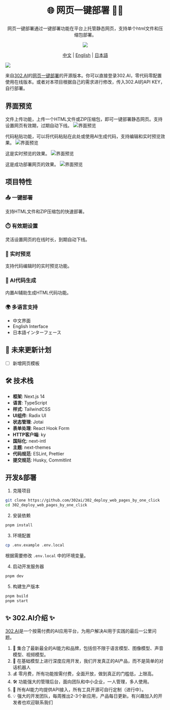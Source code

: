 # <p align="center"> 🌐 网页一键部署 🚀✨</p>

<p align="center">网页一键部署通过一键部署功能在平台上托管静态网页，支持单个html文件和压缩包部署。</p>

<p align="center"><a href="https://302.ai/product/detail/65" target="blank"><img src="https://file.302.ai/gpt/imgs/github/20250102/72a57c4263944b73bf521830878ae39a.png" /></a></p >

<p align="center"><a href="README_zh.md">中文</a> | <a href="README.md">English</a> | <a href="README_ja.md">日本語</a></p>

![](docs/302_webserve.png)

来自[302.AI](https://302.ai)的[网页一键部署](https://302.ai/product/detail/65)的开源版本。你可以直接登录302.AI，零代码零配置使用在线版本。或者对本项目根据自己的需求进行修改，传入302.AI的API KEY，自行部署。

## 界面预览
文件上传功能，上传一个HTML文件或ZIP压缩包，即可一键部署静态网页。支持设置网页有效期，过期自动下线。
![界面预览](docs/302_Deploy_web_pages_by_one-click_screenshot_01.png)

代码粘贴功能，可以将代码粘贴在此处或使用AI生成代码，支持编辑和实时预览效果。
![界面预览](docs/302_Deploy_web_pages_by_one-click_screenshot_02.png)           

这是实时预览的效果。
![界面预览](docs/302_Deploy_web_pages_by_one-click_screenshot_03.png)        

这是成功部署网页的效果。
![界面预览](docs/302_Deploy_web_pages_by_one-click_screenshot_04.png)      

 
## 项目特性
### 📤 一键部署
支持HTML文件和ZIP压缩包的快速部署。
### ⏱️ 有效期设置
灵活设置网页的在线时长，到期自动下线。
### 🔄 实时预览
支持代码编辑时的实时预览功能。
### 📝 AI代码生成
内置AI辅助生成HTML代码功能。
### 🌍 多语言支持
  - 中文界面
  - English Interface
  - 日本語インターフェース

## 🚩 未来更新计划
- [ ] 新增网页模板


## 🛠️ 技术栈

- **框架**: Next.js 14
- **语言**: TypeScript
- **样式**: TailwindCSS
- **UI组件**: Radix UI
- **状态管理**: Jotai
- **表单处理**: React Hook Form
- **HTTP客户端**: ky
- **国际化**: next-intl
- **主题**: next-themes
- **代码规范**: ESLint, Prettier
- **提交规范**: Husky, Commitlint

## 开发&部署
1. 克隆项目
```bash
git clone https://github.com/302ai/302_deploy_web_pages_by_one_click
cd 302_deploy_web_pages_by_one_click
```

2. 安装依赖
```bash
pnpm install
```

3. 环境配置
```bash
cp .env.example .env.local
```
根据需要修改 `.env.local` 中的环境变量。

4. 启动开发服务器
```bash
pnpm dev
```

5. 构建生产版本
```bash
pnpm build
pnpm start
```

## ✨ 302.AI介绍 ✨
[302.AI](https://302.ai)是一个按需付费的AI应用平台，为用户解决AI用于实践的最后一公里问题。
1. 🧠 集合了最新最全的AI能力和品牌，包括但不限于语言模型、图像模型、声音模型、视频模型。
2. 🚀 在基础模型上进行深度应用开发，我们开发真正的AI产品，而不是简单的对话机器人
3. 💰 零月费，所有功能按需付费，全面开放，做到真正的门槛低，上限高。
4. 🛠 功能强大的管理后台，面向团队和中小企业，一人管理，多人使用。
5. 🔗 所有AI能力均提供API接入，所有工具开源可自行定制（进行中）。
6. 💡 强大的开发团队，每周推出2-3个新应用，产品每日更新。有兴趣加入的开发者也欢迎联系我们
